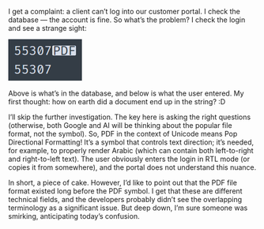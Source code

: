 ﻿I get a complaint: a client can’t log into our customer portal. I check the database — the account is fine. So what’s the problem? I check the login and see a strange sight:

![PDF](pdf.png)

Above is what’s in the database, and below is what the user entered. My first thought: how on earth did a document end up in the string? :D

I’ll skip the further investigation. The key here is asking the right questions (otherwise, both Google and AI will be thinking about the popular file format, not the symbol). So, PDF in the context of Unicode means Pop Directional Formatting! It’s a symbol that controls text direction; it’s needed, for example, to properly render Arabic (which can contain both left-to-right and right-to-left text). The user obviously enters the login in RTL mode (or copies it from somewhere), and the portal does not understand this nuance.

In short, a piece of cake. However, I’d like to point out that the PDF file format existed long before the PDF symbol. I get that these are different technical fields, and the developers probably didn’t see the overlapping terminology as a significant issue. But deep down, I’m sure someone was smirking, anticipating today’s confusion.